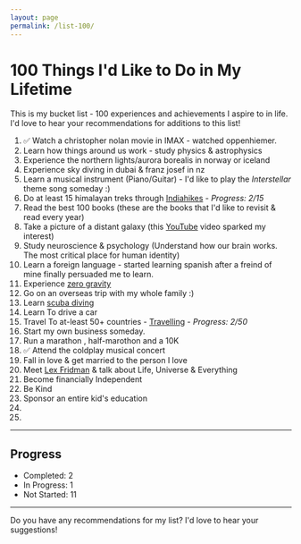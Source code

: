 ```yaml
---
layout: page
permalink: /list-100/
---
```


# 100 Things I'd Like to Do in My Lifetime

This is my bucket list - 100 experiences and achievements I aspire to in life. I'd love to hear your recommendations for additions to this list!

1. ✅ Watch a christopher nolan movie in IMAX - watched oppenhiemer. 
2. Learn how things around us work - study physics & astrophysics
3. Experience the northern lights/aurora borealis in norway or iceland
4. Experience sky diving in dubai & franz josef in nz
5. Learn a musical instrument (Piano/Guitar) - I'd like to play the *Interstellar* theme song someday :)
6. Do at least 15 himalayan treks through [Indiahikes](https://indiahikes.com/) - *Progress: 2/15*
7. Read the best 100 books (these are the books that I'd like to revisit & read every year)
8. Take a picture of a distant galaxy (this [YouTube](https://www.youtube.com/watch?v=zKDe094o-Q8) video sparked my interest)
9. Study neuroscience & psychology (Understand how our brain works. The most critical place for human identity)
10. Learn a foreign language - started learning spanish after a freind of mine finally persuaded me to learn.
11. Experience [zero gravity](https://www.gozerog.com/)
12. Go on an overseas trip with my whole family :)
13. Learn [scuba diving](https://diveindia.com/)
14. Learn To drive a car
15. Travel To at-least 50+ countries - [Travelling](https://fs.blog/how-travel-change-way-you-think/) - *Progress: 2/50*
16. Start my own business someday. 
17. Run a marathon , half-marothon and a 10K
18. ✅ Attend the coldplay musical concert
19. Fall in love & get married to the person I love
20. Meet [Lex Fridman](https://lexfridman.com/) & talk about Life, Universe & Everything
21. Become financially Independent
22. Be Kind
23. Sponsor an entire kid's education
24. 
25.
    
<!-- Continue the list up to 100 items -->

---

## Progress

- Completed: 2
- In Progress: 1
- Not Started: 11

---

Do you have any recommendations for my list? I'd love to hear your suggestions!
